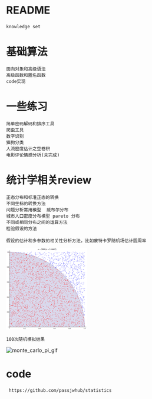 # README
    knowledge set


# 基础算法
    面向对象和高级语法
    高级函数和匿名函数
    code实现


# 一些练习 
    简单密码解码和排序工具
    爬虫工具
    数字识别
    猫狗分类
    人流密度估计之空卷积
    电影评论情感分析(未完成)

    
# 统计学相关review
    正态分布和标准正态的转换
    不同坐标的转换方法
    问题分析常用模型  威布尔分布
    城市人口密度分布模型 pareto 分布
    不同或相同分布之间的运算方法
    检验假设的方法

    假设的估计和多参数的相关性分析方法，比如蒙特卡罗随机场估计圆周率
   ![monte_carlo_pi_gif](./DiscriPng/Monte_Carlo_Pi_30K.gif)
   
    100次随机模拟结果
   ![monte_carlo_pi_gif](./DiscriPng/2019-09-08_carlo.gif)
   
# code
     https://github.com/passjwhub/statistics
